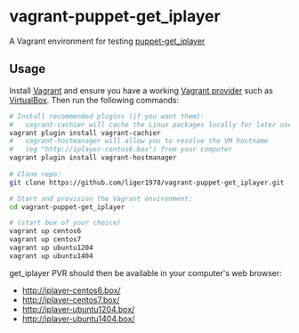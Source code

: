 # vagrant-puppet-get_iplayer
A Vagrant environment for testing
[puppet-get_iplayer](https://github.com/sevendials/puppet-get_iplayer)

## Usage
Install
[Vagrant](https://www.vagrantup.com/downloads.html) and ensure you have a
working
[Vagrant provider](https://docs.vagrantup.com/v2/getting-started/providers.html)
such as [VirtualBox](https://www.virtualbox.org/). Then run the following
commands:

````bash
# Install recommended plugins (if you want them):
#   vagrant-cachier will cache the Linux packages locally for later use
vagrant plugin install vagrant-cachier
#   vagrant-hostmanager will allow you to resolve the VM hostname
#   (eg "http://iplayer-centos6.box") from your computer
vagrant plugin install vagrant-hostmanager
 
# Clone repo:
git clone https://github.com/liger1978/vagrant-puppet-get_iplayer.git

# Start and provision the Vagrant environment:
cd vagrant-puppet-get_iplayer

# (start box of your choice)
vagrant up centos6
vagrant up centos7
vagrant up ubuntu1204
vagrant up ubuntu1404
````

get_iplayer PVR should then be available in your computer's web browser:
 - http://iplayer-centos6.box/
 - http://iplayer-centos7.box/
 - http://iplayer-ubuntu1204.box/
 - http://iplayer-ubuntu1404.box/